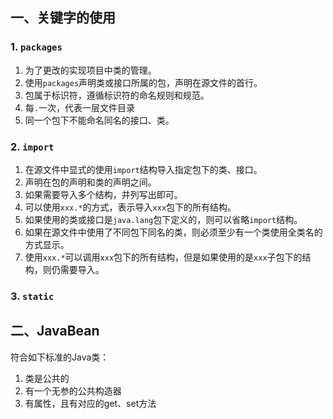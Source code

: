 ## 一、关键字的使用

### 1. `packages`

1. 为了更改的实现项目中类的管理。
2. 使用`packages`声明类或接口所属的包，声明在源文件的首行。
3. 包属于标识符，遵循标识符的命名规则和规范。
4. 每`.`一次，代表一层文件目录
5. 同一个包下不能命名同名的接口、类。

### 2. `import`

1. 在源文件中显式的使用`import`结构导入指定包下的类、接口。
2. 声明在包的声明和类的声明之间。
3. 如果需要导入多个结构，并列写出即可。
4. 可以使用`xxx.*`的方式，表示导入`xxx`包下的所有结构。
5. 如果使用的类或接口是`java.lang`包下定义的，则可以省略`import`结构。
6. 如果在源文件中使用了不同包下同名的类，则必须至少有一个类使用全类名的方式显示。
7. 使用`xxx.*`可以调用`xxx`包下的所有结构，但是如果使用的是`xxx`子包下的结构，则仍需要导入。

### 3. `static`

## 二、JavaBean

符合如下标准的Java类：

1. 类是公共的
2. 有一个无参的公共构造器
3. 有属性，且有对应的get、set方法

